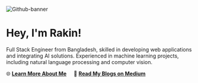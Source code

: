 ![Github-banner](https://github.com/user-attachments/assets/1ea6bf2a-47af-4c2e-83ac-d7b010b0fee8)

# Hey, I'm Rakin!
Full Stack Engineer from Bangladesh, skilled in developing web applications and integrating AI solutions. Experienced in machine learning projects, including natural language processing and computer vision.
<div align="left">

🌐 **[Learn More About Me](https://shakeefahmedrakin.vercel.app/about)** &nbsp;&nbsp;&nbsp; 📖 **[Read My Blogs on Medium](https://medium.com/@shakeef.rakin321)**  

</div>

#



